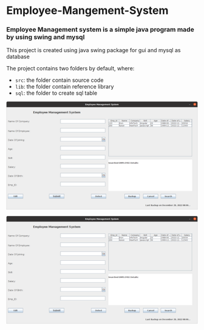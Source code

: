 # Employee-Mangement-System


### Employee Management system is a simple java program made by using swing and mysql

This project is created using java swing package for gui and mysql as database

The project contains two folders by default, where:

- `src`: the folder contain source code
- `lib`: the folder contain reference library
- `sql`: the folder to create sql table </br>


<img src="img/img1.png"> <br/>

<img src="img/img1.png"> <br/>

